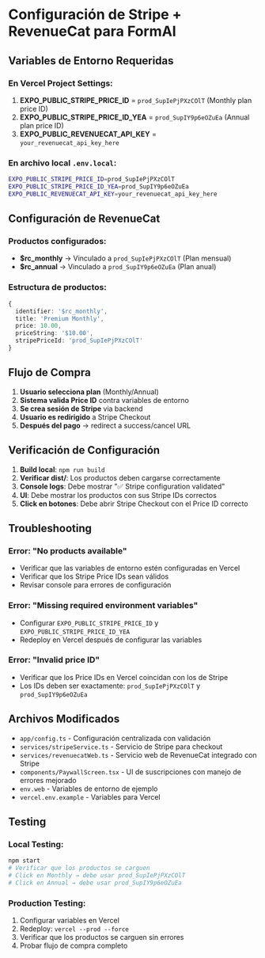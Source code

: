 # Configuración de Stripe + RevenueCat para FormAI

## Variables de Entorno Requeridas

### En Vercel Project Settings:

1. **EXPO_PUBLIC_STRIPE_PRICE_ID** = `prod_SupIePjPXzCOlT` (Monthly plan price ID)
2. **EXPO_PUBLIC_STRIPE_PRICE_ID_YEA** = `prod_SupIY9p6eOZuEa` (Annual plan price ID)
3. **EXPO_PUBLIC_REVENUECAT_API_KEY** = `your_revenuecat_api_key_here`

### En archivo local `.env.local`:

```bash
EXPO_PUBLIC_STRIPE_PRICE_ID=prod_SupIePjPXzCOlT
EXPO_PUBLIC_STRIPE_PRICE_ID_YEA=prod_SupIY9p6eOZuEa
EXPO_PUBLIC_REVENUECAT_API_KEY=your_revenuecat_api_key_here
```

## Configuración de RevenueCat

### Productos configurados:

- **$rc_monthly** → Vinculado a `prod_SupIePjPXzCOlT` (Plan mensual)
- **$rc_annual** → Vinculado a `prod_SupIY9p6eOZuEa` (Plan anual)

### Estructura de productos:

```typescript
{
  identifier: '$rc_monthly',
  title: 'Premium Monthly',
  price: 10.00,
  priceString: '$10.00',
  stripePriceId: 'prod_SupIePjPXzCOlT'
}
```

## Flujo de Compra

1. **Usuario selecciona plan** (Monthly/Annual)
2. **Sistema valida Price ID** contra variables de entorno
3. **Se crea sesión de Stripe** via backend
4. **Usuario es redirigido** a Stripe Checkout
5. **Después del pago** → redirect a success/cancel URL

## Verificación de Configuración

1. **Build local**: `npm run build`
2. **Verificar dist/**: Los productos deben cargarse correctamente
3. **Console logs**: Debe mostrar "✅ Stripe configuration validated"
4. **UI**: Debe mostrar los productos con sus Stripe IDs correctos
5. **Click en botones**: Debe abrir Stripe Checkout con el Price ID correcto

## Troubleshooting

### Error: "No products available"
- Verificar que las variables de entorno estén configuradas en Vercel
- Verificar que los Stripe Price IDs sean válidos
- Revisar console para errores de configuración

### Error: "Missing required environment variables"
- Configurar `EXPO_PUBLIC_STRIPE_PRICE_ID` y `EXPO_PUBLIC_STRIPE_PRICE_ID_YEA`
- Redeploy en Vercel después de configurar las variables

### Error: "Invalid price ID"
- Verificar que los Price IDs en Vercel coincidan con los de Stripe
- Los IDs deben ser exactamente: `prod_SupIePjPXzCOlT` y `prod_SupIY9p6eOZuEa`

## Archivos Modificados

- `app/config.ts` - Configuración centralizada con validación
- `services/stripeService.ts` - Servicio de Stripe para checkout
- `services/revenuecatWeb.ts` - Servicio web de RevenueCat integrado con Stripe
- `components/PaywallScreen.tsx` - UI de suscripciones con manejo de errores mejorado
- `env.web` - Variables de entorno de ejemplo
- `vercel.env.example` - Variables para Vercel

## Testing

### Local Testing:
```bash
npm start
# Verificar que los productos se carguen
# Click en Monthly → debe usar prod_SupIePjPXzCOlT
# Click en Annual → debe usar prod_SupIY9p6eOZuEa
```

### Production Testing:
1. Configurar variables en Vercel
2. Redeploy: `vercel --prod --force`
3. Verificar que los productos se carguen sin errores
4. Probar flujo de compra completo
